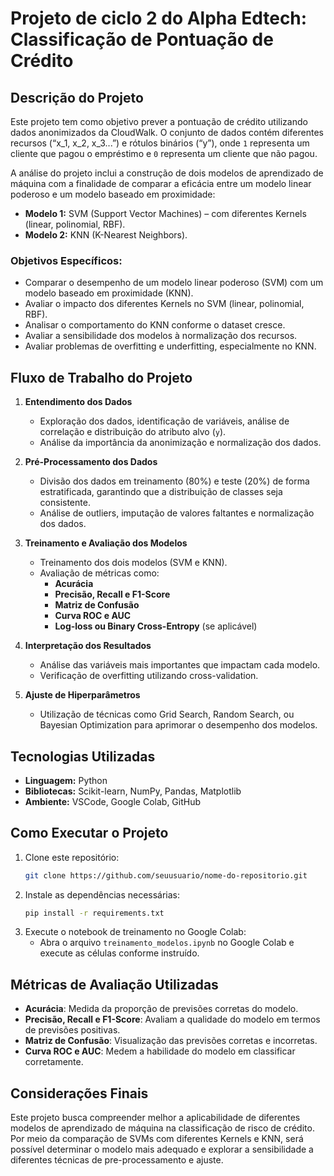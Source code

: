 # Projeto de ciclo 2 do Alpha Edtech: Classificação de Pontuação de Crédito

## Descrição do Projeto

Este projeto tem como objetivo prever a pontuação de crédito utilizando dados anonimizados da CloudWalk. O conjunto de dados contém diferentes recursos (“x_1, x_2, x_3...”) e rótulos binários (“y”), onde `1` representa um cliente que pagou o empréstimo e `0` representa um cliente que não pagou.

A análise do projeto inclui a construção de dois modelos de aprendizado de máquina com a finalidade de comparar a eficácia entre um modelo linear poderoso e um modelo baseado em proximidade:

- **Modelo 1:** SVM (Support Vector Machines) – com diferentes Kernels (linear, polinomial, RBF).
- **Modelo 2:** KNN (K-Nearest Neighbors).

### Objetivos Específicos:

- Comparar o desempenho de um modelo linear poderoso (SVM) com um modelo baseado em proximidade (KNN).
- Avaliar o impacto dos diferentes Kernels no SVM (linear, polinomial, RBF).
- Analisar o comportamento do KNN conforme o dataset cresce.
- Avaliar a sensibilidade dos modelos à normalização dos recursos.
- Avaliar problemas de overfitting e underfitting, especialmente no KNN.

## Fluxo de Trabalho do Projeto

1. **Entendimento dos Dados**
   - Exploração dos dados, identificação de variáveis, análise de correlação e distribuição do atributo alvo (`y`).
   - Análise da importância da anonimização e normalização dos dados.

2. **Pré-Processamento dos Dados**
   - Divisão dos dados em treinamento (80%) e teste (20%) de forma estratificada, garantindo que a distribuição de classes seja consistente.
   - Análise de outliers, imputação de valores faltantes e normalização dos dados.

3. **Treinamento e Avaliação dos Modelos**
   - Treinamento dos dois modelos (SVM e KNN).
   - Avaliação de métricas como:
     - **Acurácia**
     - **Precisão, Recall e F1-Score**
     - **Matriz de Confusão**
     - **Curva ROC e AUC**
     - **Log-loss ou Binary Cross-Entropy** (se aplicável)

4. **Interpretação dos Resultados**
   - Análise das variáveis mais importantes que impactam cada modelo.
   - Verificação de overfitting utilizando cross-validation.

5. **Ajuste de Hiperparâmetros**
   - Utilização de técnicas como Grid Search, Random Search, ou Bayesian Optimization para aprimorar o desempenho dos modelos.
     
## Tecnologias Utilizadas

- **Linguagem:** Python
- **Bibliotecas:** Scikit-learn, NumPy, Pandas, Matplotlib
- **Ambiente:** VSCode, Google Colab, GitHub

## Como Executar o Projeto

1. Clone este repositório:
   ```bash
   git clone https://github.com/seuusuario/nome-do-repositorio.git
   ```
2. Instale as dependências necessárias:
   ```bash
   pip install -r requirements.txt
   ```
3. Execute o notebook de treinamento no Google Colab:
   - Abra o arquivo `treinamento_modelos.ipynb` no Google Colab e execute as células conforme instruído.

## Métricas de Avaliação Utilizadas

- **Acurácia**: Medida da proporção de previsões corretas do modelo.
- **Precisão, Recall e F1-Score**: Avaliam a qualidade do modelo em termos de previsões positivas.
- **Matriz de Confusão**: Visualização das previsões corretas e incorretas.
- **Curva ROC e AUC**: Medem a habilidade do modelo em classificar corretamente.

## Considerações Finais

Este projeto busca compreender melhor a aplicabilidade de diferentes modelos de aprendizado de máquina na classificação de risco de crédito. Por meio da comparação de SVMs com diferentes Kernels e KNN, será possível determinar o modelo mais adequado e explorar a sensibilidade a diferentes técnicas de pre-processamento e ajuste.

